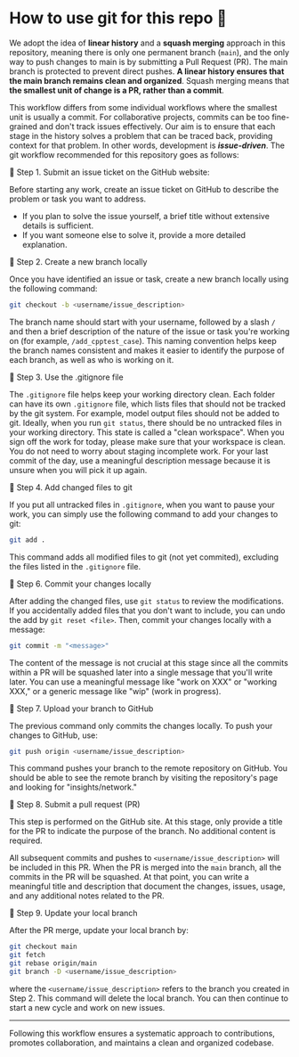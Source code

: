 # How to use git for this repo 📌

We adopt the idea of **linear history** and a **squash merging** approach in this repository, meaning there is only one permanent branch (`main`), and the only way to push changes to main is by submitting a Pull Request (PR). The main branch is protected to prevent direct pushes. **A linear history ensures that the main branch remains clean and organized**. Squash merging means that **the smallest unit of change is a PR, rather than a commit**.

This workflow differs from some individual workflows where the smallest unit is usually a commit. For collaborative projects, commits can be too fine-grained and don't track issues effectively. Our aim is to ensure that each stage in the history solves a problem that can be traced back, providing context for that problem. In other words, development is **_issue-driven_**. The git workflow recommended for this repository goes as follows:

📍 Step 1. Submit an issue ticket on the GitHub website:

Before starting any work, create an issue ticket on GitHub to describe the problem or task you want to address.

- If you plan to solve the issue yourself, a brief title without extensive details is sufficient.
- If you want someone else to solve it, provide a more detailed explanation.

📍 Step 2. Create a new branch locally

Once you have identified an issue or task, create a new branch locally using the following command:

```bash
git checkout -b <username/issue_description>
```

The branch name should start with your username, followed by a slash `/` and then a brief description of the nature of the issue or task you're working on (for example, `/add_cpptest_case`). This naming convention helps keep the branch names consistent and makes it easier to identify the purpose of each branch, as well as who is working on it.

📍 Step 3. Use the .gitignore file

The `.gitignore` file helps keep your working directory clean. Each folder can have its own `.gitignore` file, which lists files that should not be tracked by the git system. For example, model output files should not be added to git. Ideally, when you run `git status`, there should be no untracked files in your working directory. This state is called a "clean workspace". When you sign off the work for today, please make sure that your workspace is clean. You do not need to worry about staging incomplete work. For your last commit of the day, use a meaningful description message because it is unsure when you will pick it up again.

📍 Step 4. Add changed files to git

If you put all untracked files in `.gitignore`, when you want to pause your work, you can simply use the following command to add your changes to git:

```bash
git add .
```

This command adds all modified files to git (not yet commited), excluding the files listed in the `.gitignore` file.

📍 Step 6. Commit your changes locally

After adding the changed files, use `git status` to review the modifications. If you accidentally added files that you don't want to include, you can undo the add by `git reset <file>`. Then, commit your changes locally with a message:

```bash
git commit -m "<message>"
```

The content of the message is not crucial at this stage since all the commits within a PR will be squashed later into a single message that you'll write later. You can use a meaningful message like "work on XXX" or "working XXX," or a generic message like "wip" (work in progress).

📍 Step 7. Upload your branch to GitHub

The previous command only commits the changes locally. To push your changes to GitHub, use:

```bash
git push origin <username/issue_description>
```

This command pushes your branch to the remote repository on GitHub. You should be able to see the remote branch by visiting the repository's page and looking for "insights/network."

📍 Step 8. Submit a pull request (PR)

This step is performed on the GitHub site. At this stage, only provide a title for the PR to indicate the purpose of the branch. No additional content is required.

All subsequent commits and pushes to `<username/issue_description>` will be included in this PR. When the PR is merged into the `main` branch, all the commits in the PR will be squashed. At that point, you can write a meaningful title and description that document the changes, issues, usage, and any additional notes related to the PR.

📍 Step 9. Update your local branch

After the PR merge, update your local branch by:

```bash
git checkout main
git fetch
git rebase origin/main
git branch -D <username/issue_description>
```

where the `<username/issue_description>` refers to the branch you created in Step 2. This command will delete the local branch. You can then continue to start a new cycle and work on new issues.

---

Following this workflow ensures a systematic approach to contributions, promotes collaboration, and maintains a clean and organized codebase.
